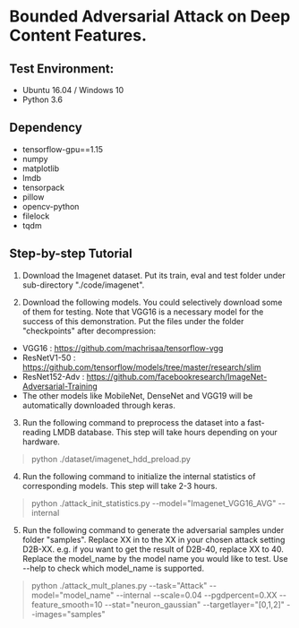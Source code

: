 # Bounded Adversarial Attack on Deep Content Features.

## Test Environment:
- Ubuntu 16.04 / Windows 10
- Python 3.6

## Dependency

- tensorflow-gpu==1.15
- numpy
- matplotlib
- lmdb
- tensorpack
- pillow
- opencv-python
- filelock
- tqdm

## Step-by-step Tutorial

1. Download the Imagenet dataset. Put its train, eval and test folder under sub-directory "./code/imagenet".

2. Download the following models. You could selectively download some of them for testing. Note that VGG16 is a necessary model for the success of this demonstration. Put the files under the folder "checkpoints" after decompression:
- VGG16 : https://github.com/machrisaa/tensorflow-vgg 
- ResNetV1-50 : https://github.com/tensorflow/models/tree/master/research/slim
- ResNet152-Adv : https://github.com/facebookresearch/ImageNet-Adversarial-Training
- The other models like MobileNet, DenseNet and VGG19 will be automatically downloaded through keras.

3. Run the following command to preprocess the dataset into a fast-reading LMDB database. This step will take hours depending on your hardware.
   
> python ./dataset/imagenet_hdd_preload.py 

4. Run the following command to initialize the internal statistics of corresponding models. This step will take 2-3 hours.
   
> python ./attack_init_statistics.py --model="Imagenet_VGG16_AVG" --internal  

5. Run the following command to generate the adversarial samples under folder "samples". Replace XX in to the XX in your chosen attack setting D2B-XX. e.g. if you want to get the result of D2B-40, replace XX to 40. Replace the model_name by the model name you would like to test. Use --help to check which model_name is supported.

> python ./attack_mult_planes.py --task="Attack" --model="model_name" --internal --scale=0.04 --pgdpercent=0.XX --feature_smooth=10 --stat="neuron_gaussian" --targetlayer="[0,1,2]" --images="samples"



